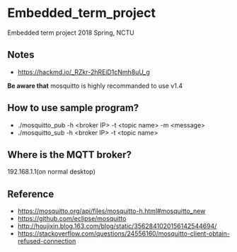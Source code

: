 # Embedded_term_project
Embedded term project 2018 Spring, NCTU


## Notes
* https://hackmd.io/_RZkr-2hREiD1cNmh8uU_g

**Be aware that** mosquitto is highly recommanded to use v1.4

## How to use sample program?
* ./mosquitto_pub -h \<broker IP\> -t \<topic name\> -m \<message\>
* ./mosquitto_sub -h \<broker IP\> -t \<topic name\>

## Where is the MQTT broker?
192.168.1.1(on normal desktop)

## Reference
* https://mosquitto.org/api/files/mosquitto-h.html#mosquitto_new
* https://github.com/eclipse/mosquitto
* http://houjixin.blog.163.com/blog/static/3562841020156142544694/
* https://stackoverflow.com/questions/24556160/mosquitto-client-obtain-refused-connection

